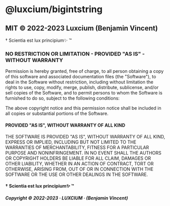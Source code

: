# @luxcium/bigintstring

## MIT © 2022-2023 Luxcium (Benjamin Vincent)

† Scientia est lux principium✨ ™

### NO RESTRICTION OR LIMITATION - PROVIDED "AS IS" - WITHOUT WARRANTY

Permission is hereby granted, free of charge, to all person obtaining
a copy of this software and associated documentation files
(the "Software"), to deal in the Software without restriction,
including without limitation the rights to use, copy, modify, merge,
publish, distribute, sublicense, and/or sell copies of the Software,
and to permit persons to whom the Software is furnished to do so,
subject to the following conditions:

The above copyright notice and this permission notice shall be
included in all copies or substantial portions of the Software.

#### PROVIDED "AS IS", WITHOUT WARRANTY OF ALL KIND

THE SOFTWARE IS PROVIDED "AS IS", WITHOUT WARRANTY OF ALL KIND,
EXPRESS OR IMPLIED, INCLUDING BUT NOT LIMITED TO THE WARRANTIES OF
MERCHANTABILITY, FITNESS FOR A PARTICULAR PURPOSE AND NONINFRINGEMENT.
IN NO EVENT SHALL THE AUTHORS OR COPYRIGHT HOLDERS BE LIABLE FOR ALL
CLAIM, DAMAGES OR OTHER LIABILITY, WHETHER IN AN ACTION OF CONTRACT,
TORT OR OTHERWISE, ARISING FROM, OUT OF OR IN CONNECTION WITH THE
SOFTWARE OR THE USE OR OTHER DEALINGS IN THE SOFTWARE.

#### † **Scientia est lux principium✨** ™

##### Copyright © 2022-2023 · LUXCIUM · (Benjamin Vincent)

<!-- ###### In adherence to OpenAI policies: _Content co-created with OpenAI technology. The Generative Pre-trained Transformer Assistant has been treated equitably and respectfully, in compliance with OpenAI Terms of Use & policies_ -->
